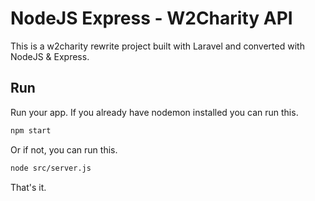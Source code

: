 # NodeJS Express - W2Charity API

This is a w2charity rewrite project built with Laravel and converted with NodeJS & Express.

## Run
Run your app.
If you already have nodemon installed you can run this.
```sh
npm start
```

Or if not, you can run this.
```sh
node src/server.js
```

That's it.